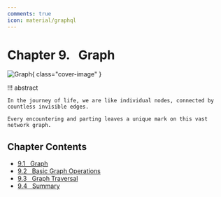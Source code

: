```yaml
---
comments: true
icon: material/graphql
---
```


# Chapter 9. &nbsp; Graph

![Graph](../assets/covers/chapter_graph.jpg){ class="cover-image" }

!!! abstract

    In the journey of life, we are like individual nodes, connected by countless invisible edges.
    
    Every encountering and parting leaves a unique mark on this vast network graph.

## Chapter Contents

- [9.1 &nbsp; Graph](https://www.hello-algo.com/en/chapter_graph/graph/)
- [9.2 &nbsp; Basic Graph Operations](https://www.hello-algo.com/en/chapter_graph/graph_operations/)
- [9.3 &nbsp; Graph Traversal](https://www.hello-algo.com/en/chapter_graph/graph_traversal/)
- [9.4 &nbsp; Summary](https://www.hello-algo.com/en/chapter_graph/summary/)
